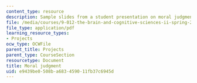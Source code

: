 ```yaml
---
content_type: resource
description: Sample slides from a student presentation on moral judgment.
file: /media/courses/9-012-the-brain-and-cognitive-sciences-ii-spring-2006/e9439be0508ba683459011fb37c6945d_ktsourides_prese.pdf
file_type: application/pdf
learning_resource_types:
- Projects
ocw_type: OCWFile
parent_title: Projects
parent_type: CourseSection
resourcetype: Document
title: Moral judgment
uid: e9439be0-508b-a683-4590-11fb37c6945d
---
```

